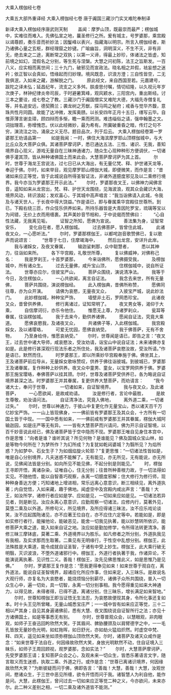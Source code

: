 <!-- { "loadSidebar": true } -->
大乘入楞伽经七卷


大乘五大部外重译经
大乘入楞伽经七卷
唐于阗国三藏沙门实叉难陀奉制译


新译大乘入楞伽经序唐武则天制
　　盖闻：摩罗山顶，既最崇而最严；楞伽城中，实难往而难入。先佛弘宣之地，曩圣修行之所。爰有城主，号罗婆那，乘宫殿以谒尊颜，奏乐音而祈妙法；因鬘峰以表兴，指藏海以明宗。所言入楞伽经者，斯乃诸佛心量之玄枢，群经理窟之妙键。广喻幽旨，洞明深义，不生不灭，非有非无，绝去来之二途，离断常之双执；以第一义谛，得最上妙珍，体诸法之皆虚，知前境之如幻，混假名之分别，等生死与涅槃。大慧之问初陈，法王之旨斯发。一百八义，应实相而离世间；三十九门，破邪见而宣政法。晓名相之并假，袪妄想之迷衿；依正智以会真如，悟缘起而归妙理。境风既息，识浪方澄；三自性皆空，二无我俱泯，入如来之藏，游解脱之门。
　　原此经文，来自西国至若。元嘉建号，跋陀之译未弘；延昌纪年，流支之义多舛。朕虔思付嘱，情切绍隆，以久视元年岁次庚子，林钟纪律炎帝司辰，于时避暑箕峰，观风颖水，三阳宫内，重出斯经。讨三本之要诠，成七卷之了教。三藏沙门于阗国僧实叉难陀大德，大福先寺僧复礼等，并名追安远，德契腾兰；袭龙树之芳猷，探马鸣之秘府；戒香与觉华齐馥，意珠共性月同圆。故能了达冲微，发挥奥赜。以长安四年正月十五日，缮写云毕。自惟菲薄言谢圭璋，顾四辩而多惭，瞻一乘而罔测。难违缁俗之请，强申翰墨之文。词拙理乖，弥增愧恧。伏以此经微妙，最为希有。所冀破重昏之暗，传灯之句不穷，演流注之功，涌泉之义无尽。题目品次，列于后云。
大乘入楞伽经卷第一罗婆那王劝请品第一
　　如是我闻：一时，佛住大海滨摩罗耶山顶楞伽城中，与大比丘众及大菩萨众俱。其诸菩萨摩诃萨，悉已通达五法、三性、诸识、无我，善知境界自心现义，游戏无量自在三昧神通诸力，随众生心现种种形方便调伏，一切诸佛手灌其顶，皆从种种诸佛国土而来此会。大慧菩萨摩诃萨为其上首。
　　尔时，世尊于海龙王宫说法，过七日已从大海出，有无量亿梵、释、护世诸天龙等，奉迎于佛。尔时，如来举目，观见摩罗耶山楞伽大城，即便微笑，而作是言：“昔诸如来应正等觉，皆于此城说自所得圣智证法，非诸外道臆度邪见及以二乘修行境界。我今亦当为罗婆那王开示此法。”
　　尔时，罗婆那夜叉王，以佛神力闻佛言音，遥知如来从龙宫出，梵、释、护世天龙围绕，见海波浪，观其众会藏识大海，境界风动，转识浪起；发欢喜心，于其城中高声唱言：“我当诣佛请入此城，令我及与诸天世人，于长夜中得大饶益。”作是语已，即与眷属乘华宫殿往世尊所。到已，下殿右绕三匝，作众伎乐供养如来。所持乐器皆是大青因陀罗宝，琉璃等宝以为间错，无价上衣而用缠裹。其声美妙音节相和，于中说偈而赞佛曰：
　　“心自性法藏，无我离见垢，
　　证智之所知，愿佛为宣说。
　　善法集为身，证智常安乐，
　　变化自在者，愿入楞伽城。
　　过去佛菩萨，皆曾住此城，
　　此诸夜叉众，一心愿听法。”
　　尔时，罗婆那楞伽王，以都咤迦音歌赞佛已，复以歌声而说颂言：
　　“世尊于七日，住摩竭海中，
　　然后出龙宫，安详升此岸。
　　我与诸婇女，及夜叉眷属，
　　输迦娑剌那，众中聪慧者，
　　悉以其神力，往诣如来所。
　　各下华宫殿，礼敬世所尊，
　　复以佛威神，对佛称己名：
　　我是罗刹王，十首罗婆那，
　　今来诣佛所，愿佛摄受我，
　　及楞伽城中，所有诸众生。
　　过去无量佛，咸升宝山顶，
　　住楞伽城中，说自所证法。
　　世尊亦应尔，住彼宝严山，
　　菩萨众围绕，演说清净法。
　　我等于今日，及住楞伽众，
　　一心共欲闻，离言自证法。
　　我念去来世，所有无量佛，
　　菩萨共围绕，演说楞伽经。
　　此入楞伽典，昔佛所称赞，
　　愿佛同往尊，亦为众开演。
　　请佛为哀愍，无量夜叉众，
　　入彼宝严城，说此妙法门。
　　此妙楞伽城，种种宝严饰，
　　墙壁非土石，罗网悉珍宝。
　　此诸夜叉众，昔曾供养佛，
　　修行离诸过，证知常明了。
　　夜叉男女等，渴仰于大乘，
　　自信摩诃衍，亦乐令他住。
　　惟愿无上尊，为诸罗刹众，
　　瓮耳等眷属，往诣楞伽城。
　　我于去来今，勤供养诸佛，
　　愿闻自证法，究竟大乘道。
　　愿佛哀愍我，及诸夜叉众，
　　共诸佛子等，入此楞伽城。
　　我宫殿婇女，及以诸璎珞，
　　可爱无忧园，愿佛哀纳受。
　　我于佛菩萨，无有不舍物，
　　乃至身给侍，惟愿哀纳受。”
　　尔时，世尊闻是语已，即告之言：“夜叉王，过去世中诸大导师，咸哀愍汝，受汝劝请，诣宝山中说自证法；未来诸佛亦复如是。此是修行甚深观行现法乐者之所住处，我及诸菩萨哀愍汝故，受汝所请。”作是语已，默然而住。
　　时罗婆那王，即以所乘妙华宫殿奉施于佛。佛坐其上，王及诸菩萨前后导从，无量婇女歌咏赞叹，供养于佛往诣彼城。到彼城已，罗婆那王及诸眷属，复作种种上妙供养。夜叉众中童男、童女，以宝罗网供养于佛。罗婆那王施宝璎珞，奉佛菩萨以挂其颈。尔时，世尊及诸菩萨受供养已，各为略说自证境界甚深之法。时罗婆那王并其眷属，复更供养大慧菩萨，而劝请言：
　　“我今诸大士，奉问于世尊，
　　一切诸如来，自证智境界。
　　我与夜叉众，及此诸菩萨，
　　一心愿欲闻，是故咸劝请。
　　汝是修行者，言论中最胜，
　　是故生尊敬，劝汝请问法。
　　自证清净法，究竟入佛地，
　　离外道二乘，一切诸过失。”
　　尔时，世尊以神通力，于彼山中复更化作无量宝山，悉以诸天百千万亿妙宝严饰。一一山上皆现佛身，一一佛前皆有罗婆那王及其众会，十方所有一切国土皆于中现。一一国中悉有如来，一一佛前咸有罗婆那王并其眷属，楞伽大城阿输迦园，如是庄严等无有异。一一皆有大慧菩萨而兴请问，佛为开示自证智境，以百千妙音说此经已，佛及诸菩萨皆于空中隐而不现。罗婆那王唯自见身住本宫中，作是思惟：“向者是谁？谁听其说？所见何物？是谁能见？佛及国城众宝山林，如是等物今何所在？为梦所作？为幻所成？为复犹如乾闼婆城？为翳所见？为焰所惑？为如梦中、石女生子？为如烟焰旋火轮耶？”复更思惟：“一切诸法性皆如是，唯是自心分别境界，凡夫迷惑不能解了。无有能见，亦无所见，无有能说，亦无所说，见佛闻法皆是分别。如向所见不能见佛，不起分别是则能见。”
　　时，楞伽王寻即开悟，离诸杂染，证唯自心，住无分别；往昔所种善根力故，于一切法得如实见。不随他悟，能以自智善巧观察，永离一切臆度邪解；住大修行为修行师，现种种身善达方便；巧知诸地上增进相，常乐远离心意意识，断三相续见，离外道执著；内自觉悟，入如来藏，趣于佛地。闻虚空中及宫殿内咸出声言：“善哉！大王，如汝所学，诸修行者应如是学、应如是见，一切如来应如是见。一切诸法若异见者，则是断见。汝应永离心意意识，应勤观察一切诸法，应修内行，莫著外见，莫堕二乘及以外道。所修句义，所见境界，及所应得诸三昧法，汝不应乐戏论谈笑，汝不应起围陁诸见，亦不应著王位自在，亦不应住六定等中。若能如是，即是如实修行者行，能摧他论，能破恶见，能舍一切我见执著，能以妙慧转所依识，能修菩萨大乘之道，能入如来自证之地。汝应如是勤加修学，令所得法转更清净。善修三昧三摩钵底，莫著二乘、外道境界以为胜乐。如凡修者之所分别，外道执我见有我相，及实求那而生取著。二乘见有无明缘行，于性空中乱想分别。楞伽王，此法殊胜是大乘道，能令成就自证圣智，于诸有中受上妙生。楞伽王，此大乘行破无明翳，灭识波浪，不堕外道诸邪行中。楞伽王，外道行者执著于我，作诸异论，不能演说离执著、见识性二义。善哉！楞伽王，汝先见佛思惟此义，如是思惟乃是见佛。”
　　尔时，罗婆那王复作是念：“愿我更得奉见如来！如来世尊于观自在，离外道法，能说自证圣智境界，超诸应化所应作事，住如来定，入三昧乐。是故说名大观行师，亦复名为大哀愍者，能烧烦恼分别薪尽，诸佛子众所共围绕，普入一切众生心中，遍一切处，具一切智，永离一切分别事相。我今愿得重见如来大神通力，以得见故，未得者得，已得不退，离诸分别，住三昧乐，增长满足如来智地。”
　　尔时，世尊知楞伽王即当证悟无生法忍，为哀愍故便现其身，令所化事还复如本。时十头王见所曾睹，无量山城悉宝庄严；一一城中皆有如来应正等觉，三十二相以严其身；自见其身遍诸佛前，悉有大慧、夜叉围绕说自证智所行之法；亦见十方诸佛国土，如是等事悉无有别。
　　尔时，世尊普观众会，以慧眼观，非肉眼观，如师子王奋迅回盻欣然大笑。于其眉间、髀胁腰颈及以肩臂德字之中，一一毛孔皆放无量妙色光明，如虹拖晖，如日舒光，亦如劫火猛焰炽然。时虚空中梵、释、四天，遥见如来坐如须弥楞伽山顶欣然大笑。尔时，诸菩萨及诸天众咸作是念：“如来世尊于法自在，何因缘故欣然大笑，身放光明默然不动，住自证境入三昧乐，如师子王周回顾视，观罗婆那，念如实法？”
　　尔时，大慧菩萨摩诃萨，先受罗婆那王请；复知菩萨众会之心，及观未来一切众生，皆悉乐著语言文字，随言取义而生迷惑，执取二乘、外道之行。或作是念：“世尊已离诸识境界，何因缘故欣然大笑？”为断彼疑而问于佛，佛即告言：“善哉！大慧，善哉！大慧，汝观世间，愍诸众生，于三世中恶见所缠，欲令开悟而问于我。诸智慧人为利自他，能作是问。大慧，此楞伽王，曾问过去一切如来应正等觉二种之义，今亦欲问，未来亦尔。此二种义差别之相，一切二乘及诸外道皆不能测。”
